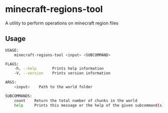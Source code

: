 # minecraft-regions-tool
A utility to perform operations on minecraft region files

## Usage

```sh
USAGE:
    minecraft-regions-tool <input> <SUBCOMMAND>

FLAGS:
    -h, --help       Prints help information
    -V, --version    Prints version information

ARGS:
    <input>    Path to the world folder

SUBCOMMANDS:
    count    Return the total number of chunks in the world
    help     Prints this message or the help of the given subcommand(s)
```
